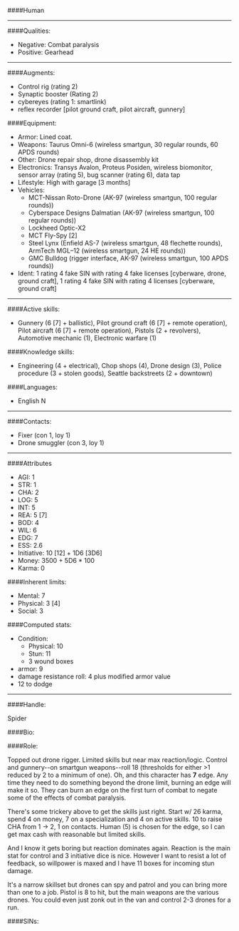 ####Human
____
####Qualities:

- Negative: Combat paralysis
- Positive: Gearhead

____
####Augments:

- Control rig (rating 2)
- Synaptic booster (Rating 2)
- cybereyes (rating 1: smartlink)
- reflex recorder [pilot ground craft, pilot aircraft, gunnery]

####Equipment:

- Armor: Lined coat.
- Weapons: Taurus Omni-6 (wireless smartgun, 30 regular rounds, 60 APDS rounds)
- Other: Drone repair shop, drone disassembly kit
- Electronics: Transys Avalon, Proteus Posiden, wireless biomonitor, sensor array (rating 5), bug scanner (rating 6), data tap
- Lifestyle: High with garage [3 months]
- Vehicles:
	- MCT-Nissan Roto-Drone (AK-97 (wireless smartgun, 100 regular rounds))
	- Cyberspace Designs Dalmatian (AK-97 (wireless smartgun, 100 regular rounds))
	- Lockheed Optic-X2
	- MCT Fly-Spy [2]
	- Steel Lynx (Enfield AS-7 (wireless smartgun, 48 flechette rounds), ArmTech MGL–12 (wireless smartgun, 24 HE rounds))
	- GMC Bulldog (rigger interface, AK-97 (wireless smartgun, 100 APDS rounds))
- Ident: 1 rating 4 fake SIN with rating 4 fake licenses [cyberware, drone, ground craft], 1 rating 4 fake SIN with rating 4 licenses [cyberware, ground craft]

____
####Active skills:

- Gunnery (6 [7] + ballistic), Pilot ground craft (6 [7] + remote operation), Pilot aircraft (6 [7] + remote operation), Pistols (2 + revolvers), Automotive mechanic (1), Electronic warfare (1)

####Knowledge skills:

- Engineering (4 + electrical), Chop shops (4), Drone design (3), Police procedure (3 + stolen goods), Seattle backstreets (2 + downtown)

####Languages:

- English N

____
####Contacts:

- Fixer (con 1, loy 1)
- Drone smuggler (con 3, loy 1)

____
####Attributes

- AGI: 1
- STR: 1
- CHA: 2
- LOG: 5
- INT: 5
- REA: 5 [7]
- BOD: 4
- WIL: 6
- EDG: 7
- ESS: 2.6
- Initiative: 10 [12] + 1D6 [3D6]
- Money: 3500 + 5D6 * 100
- Karma: 0

####Inherent limits:

- Mental: 7
- Physical: 3 [4]
- Social: 3

####Computed stats:

- Condition:
	- Physical: 10
	- Stun: 11
	- 3 wound boxes
- armor: 9
- damage resistance roll: 4 plus modified armor value
- 12 to dodge

____
####Handle:

Spider

####Bio:



####Role:

Topped out drone rigger. Limited skills but near max reaction/logic. Control and gunnery--on smartgun weapons--roll 18 (thresholds for either >1 reduced by 2 to a minimum of one). Oh, and this character has **7** edge. Any time they need to do something beyond the drone limit, burning an edge will make it so. They can burn an edge on the first turn of combat to negate some of the effects of combat paralysis.

There's some trickery above to get the skills just right. Start w/ 26 karma, spend 4 on money, 7 on a specialization and 4 on active skills. 10 to raise CHA from 1 -> 2, 1 on contacts. Human (5) is chosen for the edge, so I can get max cash with reasonable but limited skills. 

And I know it gets boring but reaction dominates again. Reaction is the main stat for control and 3 initiative dice is nice. However I want to resist a lot of feedback, so willpower is maxed and I have 11 boxes for incoming stun damage.

It's a narrow skillset but drones can spy and patrol and you can bring more than one to a job. Pistol is 8 to hit, but the main weapons are the various drones. You could even just zonk out in the van and control 2-3 drones for a run.

####SINs: